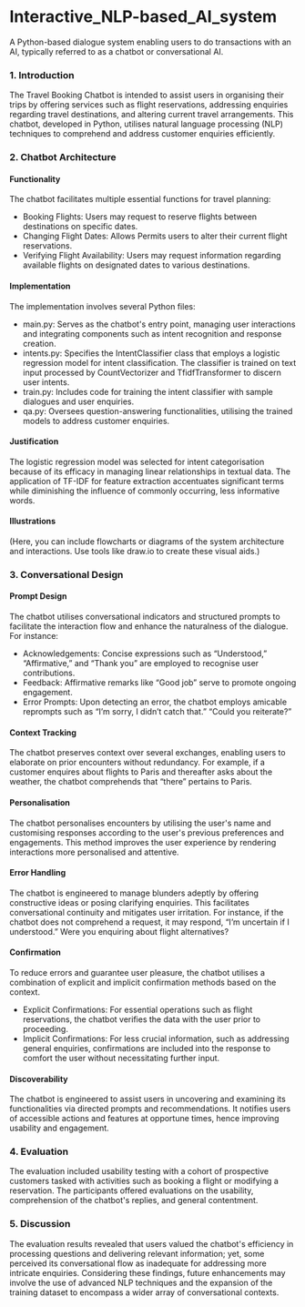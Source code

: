 # Interactive_NLP-based_AI_system
A Python-based dialogue system enabling users to do transactions with an AI, typically referred to as a chatbot or conversational AI. 

### 1. Introduction

The Travel Booking Chatbot is intended to assist users in organising their trips by offering services such as flight reservations, addressing enquiries regarding travel destinations, and altering current travel arrangements. This chatbot, developed in Python, utilises natural language processing (NLP) techniques to comprehend and address customer enquiries efficiently.

### 2. Chatbot Architecture

#### Functionality

The chatbot facilitates multiple essential functions for travel planning:
- Booking Flights: Users may request to reserve flights between destinations on specific dates.  
- Changing Flight Dates: Allows Permits users to alter their current flight reservations.  
- Verifying Flight Availability: Users may request information regarding available flights on designated dates to various destinations.

#### Implementation

The implementation involves several Python files:
- main.py: Serves as the chatbot's entry point, managing user interactions and integrating components such as intent recognition and response creation. 
- intents.py: Specifies the IntentClassifier class that employs a logistic regression model for intent classification. The classifier is trained on text input processed by CountVectorizer and TfidfTransformer to discern user intents.
- train.py: Includes code for training the intent classifier with sample dialogues and user enquiries. 
- qa.py: Oversees question-answering functionalities, utilising the trained models to address customer enquiries.

#### Justification

The logistic regression model was selected for intent categorisation because of its efficacy in managing linear relationships in textual data. The application of TF-IDF for feature extraction accentuates significant terms while diminishing the influence of commonly occurring, less informative words.


#### Illustrations

(Here, you can include flowcharts or diagrams of the system architecture and interactions. Use tools like draw.io to create these visual aids.)

### 3. Conversational Design

#### Prompt Design

The chatbot utilises conversational indicators and structured prompts to facilitate the interaction flow and enhance the naturalness of the dialogue. For instance:
- Acknowledgements: Concise expressions such as “Understood,” “Affirmative,” and “Thank you” are employed to recognise user contributions.
- Feedback: Affirmative remarks like “Good job” serve to promote ongoing engagement.
- Error Prompts: Upon detecting an error, the chatbot employs amicable reprompts such as “I’m sorry, I didn’t catch that.” “Could you reiterate?”

#### Context Tracking

The chatbot preserves context over several exchanges, enabling users to elaborate on prior encounters without redundancy. For example, if a customer enquires about flights to Paris and thereafter asks about the weather, the chatbot comprehends that “there” pertains to Paris.

#### Personalisation

The chatbot personalises encounters by utilising the user's name and customising responses according to the user's previous preferences and engagements. This method improves the user experience by rendering interactions more personalised and attentive.

#### Error Handling

The chatbot is engineered to manage blunders adeptly by offering constructive ideas or posing clarifying enquiries. This facilitates conversational continuity and mitigates user irritation. For instance, if the chatbot does not comprehend a request, it may respond, “I’m uncertain if I understood.” Were you enquiring about flight alternatives?

#### Confirmation

To reduce errors and guarantee user pleasure, the chatbot utilises a combination of explicit and implicit confirmation methods based on the context.
- Explicit Confirmations: For essential operations such as flight reservations, the chatbot verifies the data with the user prior to proceeding.
- Implicit Confirmations: For less crucial information, such as addressing general enquiries, confirmations are included into the response to comfort the user without necessitating further input.


#### Discoverability

The chatbot is engineered to assist users in uncovering and examining its functionalities via directed prompts and recommendations. It notifies users of accessible actions and features at opportune times, hence improving usability and engagement.


### 4. Evaluation

The evaluation included usability testing with a cohort of prospective customers tasked with activities such as booking a flight or modifying a reservation. The participants offered evaluations on the usability, comprehension of the chatbot's replies, and general contentment.

### 5. Discussion

The evaluation results revealed that users valued the chatbot's efficiency in processing questions and delivering relevant information; yet, some perceived its conversational flow as inadequate for addressing more intricate enquiries. Considering these findings, future enhancements may involve the use of advanced NLP techniques and the expansion of the training dataset to encompass a wider array of conversational contexts.
